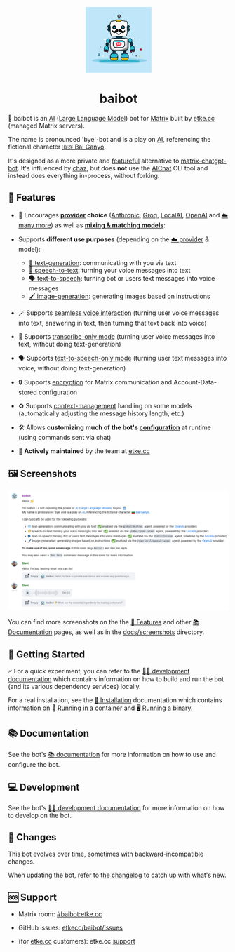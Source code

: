 <p align="center">
	<img src="./etc/assets/baibot.svg" alt="baibot logo" width="150" />
	<h1 align="center">baibot</h1>
</p>

🤖 baibot is an [AI](https://en.wikipedia.org/wiki/Artificial_intelligence) ([Large Language Model](https://en.wikipedia.org/wiki/Large_language_model)) bot for [Matrix](https://matrix.org/) built by [etke.cc](https://etke.cc/) (managed Matrix servers).

The name is pronounced 'bye'-bot and is a play on [AI](https://en.wikipedia.org/wiki/Artificial_intelligence), referencing the fictional character [🇧🇬 Bai Ganyo](https://en.wikipedia.org/wiki/Bay_Ganyo).

It's designed as a more private and [featureful](#-features) alternative to [matrix-chatgpt-bot](https://github.com/matrixgpt/matrix-chatgpt-bot).
It's influenced by [chaz](https://github.com/arcuru/chaz), but does **not** use the [AIChat](https://github.com/sigoden/aichat) CLI tool and instead does everything in-process, without forking.


## 🌟 Features

- 🎨 Encourages **[provider](./docs/providers.md) choice** ([Anthropic](./docs/providers.md#anthropic), [Groq](./docs/providers.md#groq), [LocalAI](./docs/providers.md#localai), [OpenAI](./docs/providers.md#openai) and [☁️ many more](./docs/providers.md#️-providers)) as well as **[mixing & matching models](./docs/features.md#-mixing--matching-models)**:

- Supports **different use purposes** (depending on the [☁️ provider](./docs/providers.md) & model):

  - [💬 text-generation](./docs/features.md#-text-generation): communicating with you via text
  - [🦻 speech-to-text](./docs/features.md#-speech-to-text): turning your voice messages into text
  - [🗣️ text-to-speech](./docs/features.md#%EF%B8%8F-text-to-speech): turning bot or users text messages into voice messages
  - [🖌️ image-generation](./docs/features.md#%EF%B8%8F-image-generation): generating images based on instructions

- 🪄 Supports [seamless voice interaction](./docs/features.md#seamless-voice-interaction) (turning user voice messages into text, answering in text, then turning that text back into voice)

- 🦻 Supports [transcribe-only mode](./docs/features.md#transcribe-only-mode) (turning user voice messages into text, without doing text-generation)

- 🗣️ Supports [text-to-speech-only mode](./docs/features.md#text-to-speech-only-mode) (turning user text messages into voice, without doing text-generation)

- 🔒 Supports [encryption](./docs/features.md#-encryption) for Matrix communication and Account-Data-stored configuration

- ♻️ Supports [context-management](./docs/configuration/text-generation.md#️-context-management) handling on some models (automatically adjusting the message history length, etc.)

- 🛠️ Allows **customizing much of the bot's [configuration](./docs/configuration/README.md)** at runtime (using commands sent via chat)

- 👥 **Actively maintained** by the team at [etke.cc](https://etke.cc/)


## 🖼️ Screenshots

![Introduction and general usage](./docs/screenshots/introduction-and-general-usage.webp)

You can find more screenshots on the the [🌟 Features](./docs/features.md) and other [📚 Documentation](./docs/README.md) pages, as well as in the [docs/screenshots](./docs/screenshots) directory.


## 🚀 Getting Started

🗲 For a quick experiment, you can refer to the [🧑‍💻 development documentation](./docs/development.md) which contains information on how to build and run the bot (and its various dependency services) locally.

For a real installation, see the [🚀 Installation](./docs/installation.md) documentation which contains information on [🐋 Running in a container](./docs/installation.md#-running-in-a-container) and [🖥️️️️️ Running a binary](./docs/installation.md#-running-a-binary).


## 📚 Documentation

See the bot's [📚 documentation](./docs/README.md) for more information on how to use and configure the bot.


## 💻 Development

See the bot's [🧑‍💻 development documentation](./docs/development.md) for more information on how to develop on the bot.


## 📜 Changes

This bot evolves over time, sometimes with backward-incompatible changes.

When updating the bot, refer to [the changelog](CHANGELOG.md) to catch up with what's new.


## 🆘 Support

- Matrix room: [#baibot:etke.cc](https://matrix.to/#/#baibot:etke.cc)

- GitHub issues: [etkecc/baibot/issues](https://github.com/etkecc/baibot/issues)

- (for [etke.cc](https://etke.cc/) customers): etke.cc [support](https://etke.cc/contacts/)
